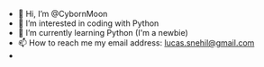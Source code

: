 - 👋 Hi, I’m @CybornMoon
- 👀 I’m interested in coding with Python 
- 🌱 I’m currently learning Python (I'm a newbie)
- 📫 How to reach me my email address: lucas.snehil@gmail.com
- 
<!---
CybornMoon/CybornMoon is a ✨ special ✨ repository because its `README.md` (this file) appears on your GitHub profile.
You can click the Preview link to take a look at your changes.
--->
